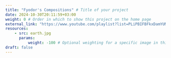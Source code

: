 ```yaml
---
title: "Fyodor's Compositions" # Title of your project
date: 2024-10-30T20:11:59+03:00
weight: 0 # Order in which to show this project on the home page
external_link: "https://www.youtube.com/playlist?list=PLiPBIFBFkxDamYUMr85GYMVMq0gTF5FhA" # Optional external link instead of modal
resources:
    - src: earth.jpg
      params:
          weight: -100 # Optional weighting for a specific image in this project folder
draft: false
---
```

